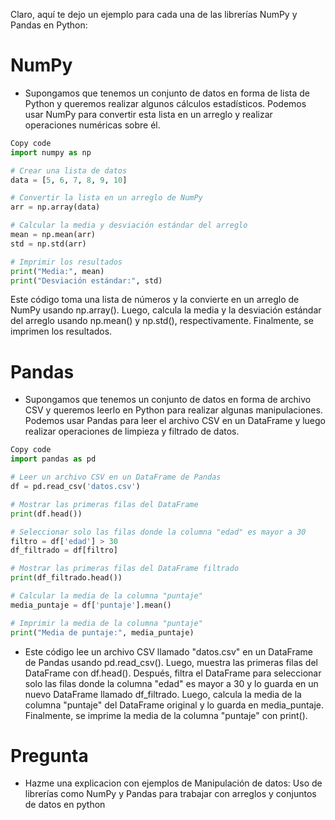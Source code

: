 Claro, aquí te dejo un ejemplo para cada una de las librerías NumPy y Pandas en Python:

# NumPy

- Supongamos que tenemos un conjunto de datos en forma de lista de Python y queremos realizar algunos cálculos estadísticos. Podemos usar NumPy para convertir esta lista en un arreglo y realizar operaciones numéricas sobre él.

```python
Copy code
import numpy as np

# Crear una lista de datos
data = [5, 6, 7, 8, 9, 10]

# Convertir la lista en un arreglo de NumPy
arr = np.array(data)

# Calcular la media y desviación estándar del arreglo
mean = np.mean(arr)
std = np.std(arr)

# Imprimir los resultados
print("Media:", mean)
print("Desviación estándar:", std)
```
Este código toma una lista de números y la convierte en un arreglo de NumPy usando np.array(). Luego, calcula la media y la desviación estándar del arreglo usando np.mean() y np.std(), respectivamente. Finalmente, se imprimen los resultados.

# Pandas

- Supongamos que tenemos un conjunto de datos en forma de archivo CSV y queremos leerlo en Python para realizar algunas manipulaciones. Podemos usar Pandas para leer el archivo CSV en un DataFrame y luego realizar operaciones de limpieza y filtrado de datos.

```python
Copy code
import pandas as pd

# Leer un archivo CSV en un DataFrame de Pandas
df = pd.read_csv('datos.csv')

# Mostrar las primeras filas del DataFrame
print(df.head())

# Seleccionar solo las filas donde la columna "edad" es mayor a 30
filtro = df['edad'] > 30
df_filtrado = df[filtro]

# Mostrar las primeras filas del DataFrame filtrado
print(df_filtrado.head())

# Calcular la media de la columna "puntaje"
media_puntaje = df['puntaje'].mean()

# Imprimir la media de la columna "puntaje"
print("Media de puntaje:", media_puntaje)
```
- Este código lee un archivo CSV llamado "datos.csv" en un DataFrame de Pandas usando pd.read_csv(). Luego, muestra las primeras filas del DataFrame con df.head(). Después, filtra el DataFrame para seleccionar solo las filas donde la columna "edad" es mayor a 30 y lo guarda en un nuevo DataFrame llamado df_filtrado. Luego, calcula la media de la columna "puntaje" del DataFrame original y lo guarda en media_puntaje. Finalmente, se imprime la media de la columna "puntaje" con print().

# Pregunta

- Hazme una explicacion con ejemplos de  Manipulación de datos: Uso de librerías como NumPy y Pandas para trabajar con arreglos y conjuntos de datos en python
